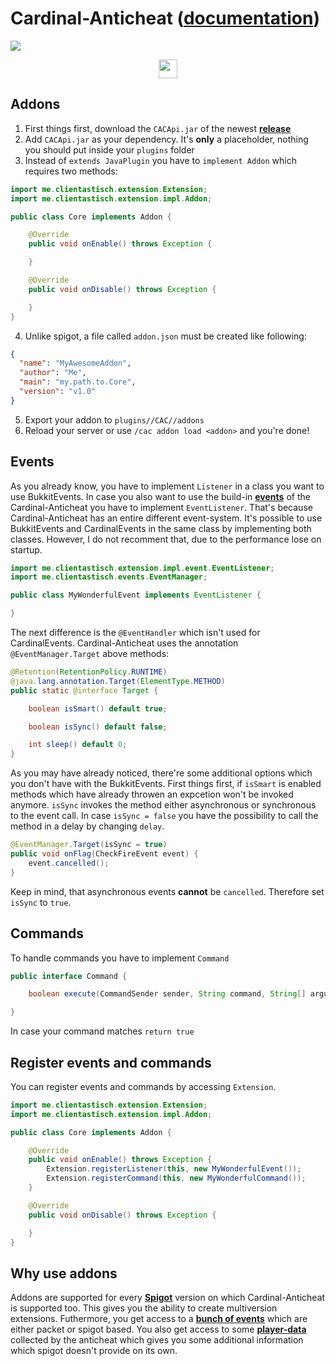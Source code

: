 
# Cardinal-Anticheat ([**documentation**](http://cac.dodo1213.de/doc/allclasses-noframe.html))

<img
 src="http://cac.dodo1213.de/img/banner.png"
/>

<div
 align="center">
    <a
     href="https://link.lukasl.dev/cacdiscord">
        <img
            height="30" src="https://img.shields.io/discord/647922123192533022.svg?logo=discord&style=for-the-badge"
        />
    </a>
</div>

## Addons

1. First things first, download the `CACApi.jar` of the newest [**release**](https://github.com/Clientastisch/Cardinal-Anticheat/releases)
2. Add `CACApi.jar` as your dependency. It's **only** a placeholder, nothing you should put inside your `plugins` folder
3. Instead of `extends JavaPlugin` you have to `implement Addon` which requires two methods:

```java
import me.clientastisch.extension.Extension;
import me.clientastisch.extension.impl.Addon;

public class Core implements Addon {

    @Override
    public void onEnable() throws Exception {

    }

    @Override
    public void onDisable() throws Exception {

    }
}
```

4. Unlike spigot, a file called `addon.json` must be created like following:

```json
{
  "name": "MyAwesomeAddon",
  "author": "Me",
  "main": "my.path.to.Core",
  "version": "v1.0"
}
```

5. Export your addon to `plugins//CAC//addons`
6. Reload your server or use `/cac addon load <addon>` and you're done!

## Events

As you already know, you have to implement `Listener` in a class you want to use BukkitEvents. In case you also want to use the build-in [**events**](http://cac.dodo1213.de/doc/me/clientastisch/events/event/Event.html) of the Cardinal-Anticheat you have to implement `EventListener`. That's because Cardinal-Anticheat has an entire different event-system. It's possible to use BukkitEvents and CardinalEvents in the same class by implementing both classes. However, I do not recomment that, due to the performance lose on startup.

```java
import me.clientastisch.extension.impl.event.EventListener;
import me.clientastisch.events.EventManager;

public class MyWonderfulEvent implements EventListener {

}
```

The next difference is the `@EventHandler` which isn't used for CardinalEvents. Cardinal-Anticheat uses the annotation `@EventManager.Target` above methods:

```java
@Retention(RetentionPolicy.RUNTIME)
@java.lang.annotation.Target(ElementType.METHOD)
public static @interface Target {

    boolean isSmart() default true;

    boolean isSync() default false;

    int sleep() default 0;
}
```

As you may have already noticed, there're some additional options which you don't have with the BukkitEvents.
First things first, if `isSmart` is enabled methods which have already throwen an expcetion won't be invoked anymore. `isSync` invokes the method either asynchronous or synchronous to the event call. In case `isSync = false` you have the possibility to call the method in a delay by changing `delay`.

```java
@EventManager.Target(isSync = true)
public void onFlag(CheckFireEvent event) {
    event.cancelled();
}
```

Keep in mind, that asynchronous events **cannot** be `cancelled`. Therefore set `isSync` to `true`.

## Commands

To handle commands you have to implement `Command`

```java
public interface Command {

    boolean execute(CommandSender sender, String command, String[] arguments, String raw);

}
```

In case your command matches `return true`



## Register events and commands

You can register events and commands by accessing `Extension`.

```java
import me.clientastisch.extension.Extension;
import me.clientastisch.extension.impl.Addon;

public class Core implements Addon {

    @Override
    public void onEnable() throws Exception {
        Extension.registerListener(this, new MyWonderfulEvent());
        Extension.registerCommand(this, new MyWonderfulCommand());
    }

    @Override
    public void onDisable() throws Exception {

    }
}
```

## Why use addons

Addons are supported for every [**Spigot**](https://github.com/SpigotMC) version on which Cardinal-Anticheat is supported too. This gives you the ability to create multiversion extensions. Futhermore, you get access to a [**bunch of events**](http://cac.dodo1213.de/doc/allclasses-noframe.html) which are either packet or spigot based. You also get access to some [**player-data**](http://cac.dodo1213.de/doc/me/clientastisch/controller/PlayerController.html) collected by the anticheat which gives you some additional information which spigot doesn't provide on its own.

